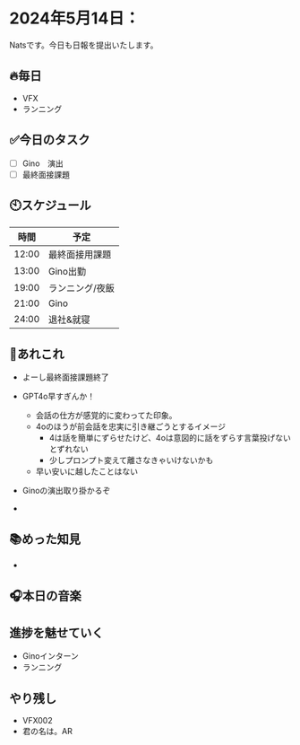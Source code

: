 # 2024年5月14日：
Natsです。今日も日報を提出いたします。<br>

## 🔥毎日
- VFX 
- ランニング

## ✅今日のタスク
- [ ] Gino　演出
- [ ] 最終面接課題

## 🕙スケジュール
| 時間 |  予定 |
|----|----|
|12:00|最終面接用課題|
|13:00|Gino出勤|
|19:00|ランニング/夜飯|
|21:00|Gino|
|24:00|退社&就寝|


## 📌あれこれ
- よーし最終面接課題終了

- GPT4o早すぎんか！
  - 会話の仕方が感覚的に変わってた印象。
  - 4oのほうが前会話を忠実に引き継ごうとするイメージ
    - 4は話を簡単にずらせたけど、4oは意図的に話をずらす言葉投げないとずれない
    - 少しプロンプト変えて離さなきゃいけないかも
  - 早い安いに越したことはない

- Ginoの演出取り掛かるぞ

- 
## 📚めった知見
- 
## 🎧本日の音楽
## 進捗を魅せていく
- Ginoインターン
- ランニング

## やり残し
- VFX002
- 君の名は。AR
